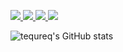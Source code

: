 <p>
  <a href="https://twitter.com/tequreq">
    <img src="https://img.shields.io/twitter/follow/tequreq?style=for-the-badge&label=%40tequreq&logo=twitter&logoColor=00AEFF&labelColor=282A36&color=DD6387">
  </a>
    <a href="https://www.youtube.com/channel/UC694QlZiqtCRW916nozIfnQ">
    <img src="https://img.shields.io/youtube/channel/subscribers/UC694QlZiqtCRW916nozIfnQ?style=for-the-badge&label=%40Utku Sen&logo=youtube&logoColor=00AEFF&labelColor=282A36&color=DD6387">
  </a>
  <a href="https://www.linkedin.com/in/utkusn/">
    <img src="https://img.shields.io/badge/-utku%20sen-blue?style=for-the-badge&logo=Linkedin&logoColor=00AEFF&labelColor=282A36&color=282A36">
  </a>
 <a href="https://www.twitch.tv/utku1337">
    <img src="https://img.shields.io/badge/-utku1337-blue?style=for-the-badge&logo=Twitch&logoColor=00AEFF&labelColor=282A36&color=282A36">
  </a>
</p>


![tequreq's GitHub stats](https://github-readme-stats.vercel.app/api?username=tequreq&show_icons=true&theme=dracula&count_private=true&hide_border=true)

